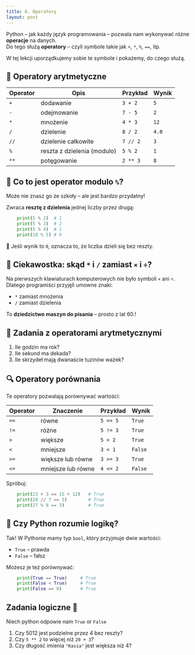 ```yaml
---
title: 6. Operatory
layout: post
---
```


Python – jak każdy język programowania – pozwala nam wykonywać różne **operacje** na danych.  
Do tego służą **operatory** – czyli symbole takie jak `+`, `*`, `%`, `==`, itp.

W tej lekcji uporządkujemy sobie te symbole i pokażemy, do czego służą.


## 🔢 Operatory arytmetyczne

| Operator | Opis           | Przykład       | Wynik |
|----------|----------------|----------------|-------|
| `+`      | dodawanie      | `3 + 2`        | `5`   |
| `-`      | odejmowanie    | `7 - 5`        | `2`   |
| `*`      | mnożenie       | `4 * 3`        | `12`  |
| `/`      | dzielenie      | `8 / 2`        | `4.0` |
| `//`     | dzielenie całkowite | `7 // 2`  | `3`   |
| `%`      | reszta z dzielenia (modulo) | `5 % 2` | `1` |
| `**`     | potęgowanie    | `2 ** 3`       | `8`   |



## 🤔 Co to jest operator modulo `%`?

Może nie znasz go ze szkoły – ale jest bardzo przydatny!

Zwraca **resztę z dzielenia** jednej liczby przez drugą:
```python
    print(5 % 2)  # 1
    print(5 % 3)  # 2
    print(5 % 4)  # 1
    print(10 % 5) # 0
```

📌 Jeśli wynik to `0`, oznacza to, że liczba dzieli się bez reszty.


## 🧠 Ciekawostka: skąd `*` i `/` zamiast `×` i `÷`?

Na pierwszych klawiaturach komputerowych nie było symboli `×` ani `÷`.  
Dlatego programiści przyjęli umowne znaki:

- `*` zamiast mnożenia
- `/` zamiast dzielenia

To **dziedzictwo maszyn do pisania** – prosto z lat 60.!



## 🧪 Zadania z operatorami arytmetycznymi

1. Ile godzin ma rok?
2. Ile sekund ma dekada?
3. Ile skrzydeł mają dwanaście tuzinów ważek?

## 🔍 Operatory porównania

Te operatory pozwalają porównywać wartości:

| Operator | Znaczenie            | Przykład       | Wynik   |
|----------|----------------------|----------------|---------|
| `==`     | równe                | `5 == 5`       | `True`  |
| `!=`     | różne                | `5 != 3`       | `True`  |
| `>`      | większe              | `5 > 2`        | `True`  |
| `<`      | mniejsze             | `3 < 1`        | `False` |
| `>=`     | większe lub równe    | `3 >= 3`       | `True`  |
| `<=`     | mniejsze lub równe   | `4 <= 2`       | `False` |

Spróbuj:
```python
    print(23 + 3 == 15 + 12)   # True
    print(29 // 7 == 5)        # True
    print(27 % 8 == 3)         # True
```


## 🧠 Czy Python rozumie logikę?

Tak! W Pythonie mamy typ `bool`, który przyjmuje dwie wartości:

- `True` – prawda
- `False` – fałsz

Możesz je też porównywać:

```python
    print(True == True)     # True
    print(False < True)     # True
    print(False == 0)       # True
```

## Zadania logiczne 🎯

Niech python odpowie nam `True` or `False` 

1. Czy 5012 jest podzielne przez 4 bez reszty?
2. Czy `5 ** 2` to więcej niż `20 + 3`?
3. Czy długość imienia `"Kasia"` jest większa niż 4?